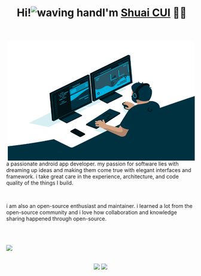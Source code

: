 # <p align="center">️ **Hi!<img src="https://media.giphy.com/media/hvRJCLFzcasrR4ia7z/giphy.gif" alt="waving hand" width="30px" height="30px">I'm [Shuai CUI](https://github.com/shuaicuii)** 🎯️🚀️</p>

<br />

<div>
<img align="right" alt="GIF" src="https://github.com/shuaicuii/shuaicuii/blob/main/code.gif?raw=true" width="500" height="320" />

a passionate android app developer. my passion for software lies with dreaming up ideas and making them come true with elegant interfaces and framework. i take great care in the experience, architecture, and code quality of the things I build.

<br/>

i am also an open-source enthusiast and maintainer. i learned a lot from the open-source community and i love how collaboration and knowledge sharing happened through open-source.

<br/>
<br/>

![](https://visitor-badge.glitch.me/badge?page_id=shuaicuii.shuaicuii)

<br/>
</div>

<div align="center", float="center">
<img height="150px" src="https://github-readme-stats.vercel.app/api?username=shuaicuii&hide_border=true&show_icons=true&include_all_commits=false&count_private=true&line_height=24&text_color=ffffff&icon_color=ffffff&bg_color=0,fd1d1d,e1306c,c13584,833ab4&title_color=ffffff"/> <img height="150px" src="https://github-readme-stats.vercel.app/api/top-langs/?username=shuaicuii&hide=html&hide_border=true&card_width=250&layout=compact&include_all_commits=false&count_private=true&langs_count=4&text_color=ffffff&icon_color=ffffff&bg_color=0,833ab4,5851db,405de6&title_color=ffffff&exclude_repo=csing.github.io"/>
</div>
